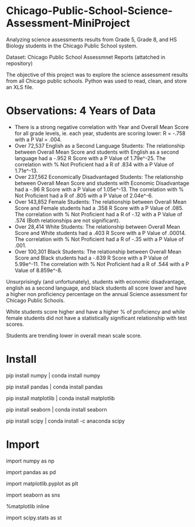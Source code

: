 # Chicago-Public-School-Science-Assessment-MiniProject
Analyzing science assessments results from Grade 5, Grade 8, and HS Biology students in the Chicago Public School system.


Dataset: Chicago Public School Assessmnet Reports (attatched in repository)

The objective of this project was to explore the science assessment results from all Chicago public schools.
Python was used to read, clean, and store an XLS file.

# Observations: 4 Years of Data

- There is a strong negative correlation with Year and Overall Mean Score for all grade levels, ie. each year, students are scoring lower: R = -.758 with a P Val = .004. 
- Over 72,537 English as a Second Language Students: The relationship between Overall Mean Score and students with English as a second language had a -.952 R Score with a P Value of 1.79e^-25. The correlation with % Not Proficient had a R of .834 with a P Value of 1.71e^-13.
- Over 237,562 Economically Disadvantaged Students: The relationship between Overall Mean Score and students with Economic Disadvantage had a -.96 R Score with a P Value of 1.05e^-13. The correlation with % Not Proficient had a R of .805 with a P Value of 2.04e^-6.
- Over 143,852 Female Students: The relationship between Overall Mean Score and Female students had a .358 R Score with a P Value of .085. The correlation with % Not Proficient had a R of -.12 with a P Value of .574 (Both relationships are not significant).
- Over 28,414 White Students: The relationship between Overall Mean Score and White students had a .403 R Score with a P Value of .00014. The correlation with % Not Proficient had a R of -.35 with a P Value of .001.
- Over 100,301 Black Students: The relationship between Overall Mean Score and Black students had a -.639 R Score with a P Value of 5.99e^-11. The correlation with % Not Proficient had a R of .544 with a P Value of 8.859e^-8.

Unsurprisingly (and unfortunately), students with economic disadvantage, english as a second language, and black students all score lower and have a higher non proficiency percentage on the annual Science assessment for Chicago Public Schools. 

White students score higher and have a higher % of proficiency and while female students did not have a statistically significant relationship with test scores.

Students are trending lower in overall mean scale score.

# Install
pip install numpy | conda install numpy

pip install pandas | conda install pandas

pip install matplotlib | conda install matplotlib

pip install seaborn | conda install seaborn

pip install scipy | conda install -c anaconda scipy

# Import
import numpy as np

import pandas as pd

import matplotlib.pyplot as plt

import seaborn as sns

%matplotlib inline

import scipy.stats as st

